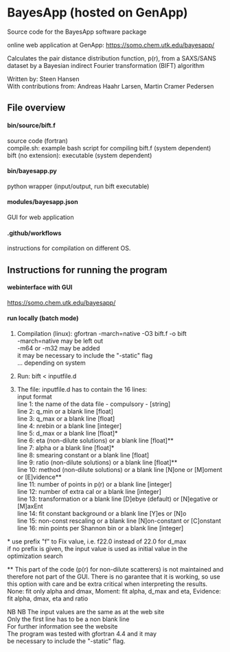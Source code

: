 # BayesApp (hosted on GenApp)
Source code for the BayesApp software package    

online web application at GenApp: https://somo.chem.utk.edu/bayesapp/    

Calculates the pair distance distribution function, p(r), from a SAXS/SANS dataset by a Bayesian indirect Fourier transformation (BIFT) algorithm    

Written by:              Steen Hansen    
With contributions from: Andreas Haahr Larsen, Martin Cramer Pedersen     



## File overview

#### bin/source/bift.f
source code (fortran)    
compile.sh: example bash script for compiling bift.f (system dependent)    
bift (no extension): executable (system dependent)     

#### bin/bayesapp.py
python wrapper (input/output, run bift executable)  

#### modules/bayesapp.json
GUI for web application   

#### .github/workflows
instructions for compilation on different OS. 

## Instructions for running the program

#### webinterface with GUI      
https://somo.chem.utk.edu/bayesapp/     

#### run locally (batch mode)    
1) Compilation (linux):  gfortran -march=native -O3 bift.f -o bift    
                         -march=native may be left out     
                         -m64 or -m32 may be added     
                         it may be necessary to include the "-static" flag    
                         ... depending on system  
                         

2) Run:                  bift < inputfile.d                        

3) The file: inputfile.d has to contain the 16 lines:    
                                                          input format    
line 1:  the name of the data file     - compulsory -    [string]    
line 2:  q_min                         or a blank line   [float]    
line 3:  q_max                         or a blank line   [float]    
line 4:  nrebin                        or a blank line   [integer]    
line 5:  d_max                         or a blank line   [float]*    
line 6:  eta (non-dilute solutions)    or a blank line   [float]**    
line 7:  alpha                         or a blank line   [float]*    
line 8:  smearing constant             or a blank line   [float]    
line 9:  ratio (non-dilute solutions)  or a blank line   [float]**    
line 10:  method (non-dilute solutions) or a blank line   [N]one or [M]oment or [E]vidence**    
line 11: number of points in p(r)      or a blank line   [integer]    
line 12: number of extra cal           or a blank line   [integer]    
line 13: transformation                or a blank line   [D]ebye (default) or [N]egative or [M]axEnt    
line 14: fit constant background       or a blank line   [Y]es or [N]o    
line 15: non-const rescaling           or a blank line   [N]on-constant or [C]onstant    
line 16: min points per Shannon bin    or a blank line   [integer]    

\* use prefix "f" to Fix value, i.e. f22.0 instead of 22.0 for d_max    
  if no prefix is given, the input value is used as initial value in the optimization search    
    
** This part of the code (p(r) for non-dilute scatterers) is not maintained and therefore not part of the GUI. There is no garantee that it is working, so use this option with care and be extra critical when interpreting the results. None: fit only alpha and dmax, Moment: fit alpha, d_max and eta, Evidence: fit alpha, dmax, eta and ratio    
    
NB NB The input values are the same as at the web site     
Only the first line has to be a non blank line    
For further information see the website    
The program was tested with gfortran 4.4 and it may     
be necessary to include the "-static" flag.     

